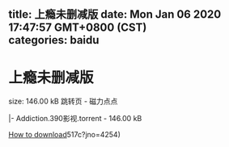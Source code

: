 
title: 上瘾未删减版
date: Mon Jan 06 2020 17:47:57 GMT+0800 (CST)    
categories: baidu
---

# 上瘾未删减版
size: 146.00 kB
 跳转页 - 磁力点点
 
|- Addiction.390影视.torrent - 146.00 kB

[How to download](https://bpcam.bemobtrk.com/go/2ceec3aa-1ca2-46d6-b9ff-aaa5c184517c?jno=4255)517c?jno=4254)